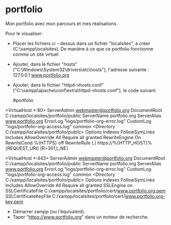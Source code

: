# portfolio
Mon portfolio avec mon parcours et mes réalisations

Pour le visualiser:


- Placer les fichiers ci - dessus dans un fichier "localsites", à créer (C:\xampp\localsites). De manière à ce que ce portfolio fonctionne comme un site virtuel
- Ajouter, dans le fichier "hosts" ("C:\Windows\System32\drivers\etc\hosts"), l'adresse suivante : 127.0.0.1 www.portfolio.org
- Ajouter, dans le fichier "httpd-vhosts.conf" ("C:\xampp\apache\conf\extra\httpd-vhosts.conf"), le code suivant:

  #portfolio

<VirtualHost *:80>
    ServerAdmin webmaster@portfolio.org
    DocumentRoot C:/xampp/localsites/portfolio/public
    ServerName portfolio.org
    ServerAlias www.portfolio.org
    ErrorLog "logs/portfolio-org-error.log"
    CustomLog "logs/portfolio-org-access.log" common
    <Directory C:/xampp/localsites/portfolio/public>
        Options Indexes FollowSymLinks Includes
        AllowOverride All
        Require all granted
    </Directory>
    RewriteEngine On
    RewriteCond %{HTTPS} off
    RewriteRule (.) https://%{HTTP_HOST}%{REQUEST_URI} [R=301,L,NE]
</VirtualHost>

<VirtualHost *:443>
    ServerAdmin webmaster@portfolio.org
    DocumentRoot C:/xampp/localsites/portfolio/public
    ServerName portfolio.org
    ServerAlias www.portfolio.org
    ErrorLog "logs/portfolio-org-error.log"
    CustomLog "logs/portfolio-org-access.log" common
    <Directory C:/xampp/localsites/portfolio/public>
        Options Indexes FollowSymLinks Includes
        AllowOverride All
        Require all granted
    </Directory>
    SSLEngine on
    SSLCertificateFile C:/xampp/localsites/portfolio/cert/www.portfolio.org.pem
    SSLCertificateKeyFile C:/xampp/localsites/portfolio/cert/www.portfolio.org-key.pem
</VirtualHost>


- Démarrer xampp (ou l'équivalent).
- Taper "https://www.portfolio.org" dans un moteur de recherche.
